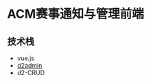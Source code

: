 # ACM赛事通知与管理前端

## 技术栈

- vue.js
- [d2admin](https://github.com/d2-projects/d2-admin-start-kit)
- d2-CRUD

